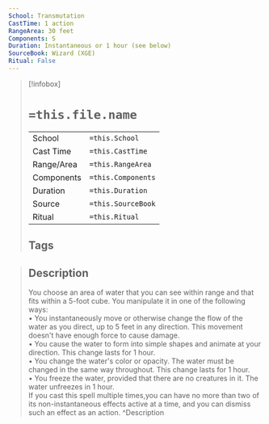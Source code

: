 ```yaml
---
School: Transmutation
CastTime: 1 action
RangeArea: 30 feet
Components: S
Duration: Instantaneous or 1 hour (see below)
SourceBook: Wizard (XGE)
Ritual: False
---
```

> [!infobox]
>
> # `=this.file.name`
> |            |                    |
> | ---------- | ------------------ |
> | School     | `=this.School`     |
> | Cast Time  | `=this.CastTime`   |
> | Range/Area | `=this.RangeArea`  |
> | Components | `=this.Components` |
> | Duration   | `=this.Duration`   |
> | Source     | `=this.SourceBook` |
> | Ritual     | `=this.Ritual`     |
>## Tags
>

> ## Description
> You choose an area of water that you can see within range and that fits within a 5-foot cube. You manipulate it in one of the following ways:<br> • You instantaneously move or otherwise change the flow of the water as you direct, up to 5 feet in any direction. This movement doesn't have enough force to cause damage.<br> • You cause the water to form into simple shapes and animate at your direction. This change lasts for 1 hour.<br> • You change the water's color or opacity. The water must be changed in the same way throughout. This change lasts for 1 hour.<br> • You freeze the water, provided that there are no creatures in it. The water unfreezes in 1 hour.<br> If you cast this spell multiple times,you can have no more than two of its non-instantaneous effects active at a time, and you can dismiss such an effect as an action.
> ^Description